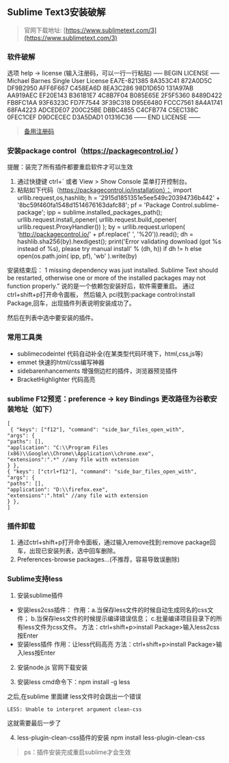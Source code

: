## Sublime Text3安装破解
> 官网下载地址: [https://www.sublimetext.com/3](https://www.sublimetext.com/3)
### 软件破解
选项 help -> license (输入注册码，可以一行一行粘贴)
     —– BEGIN LICENSE —–
    Michael Barnes
    Single User License
    EA7E-821385
    8A353C41 872A0D5C DF9B2950 AFF6F667
    C458EA6D 8EA3C286 98D1D650 131A97AB
    AA919AEC EF20E143 B361B1E7 4C8B7F04
    B085E65E 2F5F5360 8489D422 FB8FC1AA
    93F6323C FD7F7544 3F39C318 D95E6480
    FCCC7561 8A4A1741 68FA4223 ADCEDE07
    200C25BE DBBC4855 C4CFB774 C5EC138C
    0FEC1CEF D9DCECEC D3A5DAD1 01316C36
    —— END LICENSE ——
> [备用注册码](http://blog.sina.com.cn/s/blog_68e267e10102v76h.html)
### 安装package control（https://packagecontrol.io/ ）

提醒：装完了所有插件都要重启软件才可以生效

1. 通过快捷键 ctrl+` 或者 View > Show Console 菜单打开控制台。
2. 粘贴如下代码（https://packagecontrol.io/installation）：
    import urllib.request,os,hashlib; h = '2915d1851351e5ee549c20394736b442' + '8bc59f460fa1548d1514676163dafc88';
    pf = 'Package Control.sublime-package'; ipp = sublime.installed_packages_path(); 
    urllib.request.install_opener( urllib.request.build_opener( urllib.request.ProxyHandler()) );
    by = urllib.request.urlopen( 'http://packagecontrol.io/' + pf.replace(' ', '%20')).read(); 
    dh = hashlib.sha256(by).hexdigest(); 
    print('Error validating download (got %s instead of %s), please try manual install' % (dh, h)) 
    if dh != h else open(os.path.join( ipp, pf), 'wb' ).write(by)

安装结束后：
1 missing dependency was just installed.
  Sublime Text should be restarted, otherwise one or more of the installed packages may not function properly.”
  说的是一个依赖包安装好后，软件需要重启。
  通过ctrl+shift+p打开命令面板，
  然后输入 pci找到:package control:install Package,回车，出现插件列表说明安装成功了。
  
然后在列表中选中要安装的插件。

### 常用工具类
- sublimecodeintel 代码自动补全(在某类型代码环境下，html,css,js等)
- emmet 快速的html/css编写神器
- sidebarenhancements 增强侧边栏的插件，浏览器预览插件
- BracketHighlighter 代码高亮
### sublime F12预览：preference -> key Bindings 更改路径为谷歌安装地址（如下）
    [
     { "keys": ["f12"], "command": "side_bar_files_open_with",
    "args": {
    "paths": [],
    "application": "C:\\Program Files (x86)\\Google\\Chrome\\Application\\chrome.exe",
    "extensions":".*" //any file with extension
    } },
    { "keys": ["ctrl+f12"], "command": "side_bar_files_open_with",
    "args": {
    "paths": [],
    "application": "D:\\firefox.exe",
    "extensions":".html" //any file with extension
    } },
    ]

### 插件卸载

1. 通过ctrl+shift+p打开命令面板，通过输入remove找到:remove package回车，出现已安装列表，选中回车删除。
2. Preferences-browse packages...(不推荐，容易导致误删除)

### Sublime支持less

1. 安装sublime插件

- 安装less2css插件：
    作用：a.当保存less文件的时候自动生成同名的css文件；
        b.当保存less文件的时候提示编译错误信息；
        c.批量编译项目目录下的所有less文件为css文件。
    方法：ctrl+shift+p>install Package>输入less2css按Enter 
- 安装less插件
    作用：让less代码高亮
    方法：ctrl+shift+p>install Package>输入less按Enter 

2. 安装node.js 官网下载安装

3. 安装less
    cmd命令下：npm install -g less

之后,在sublime 里面建 less文件时会跳出一个错误

    LESS: Unable to interpret argument clean-css

  这就需要最后一步了

4. less-plugin-clean-css插件的安装
    npm install less-plugin-clean-css

> ps：插件安装完成重启sublime才会生效